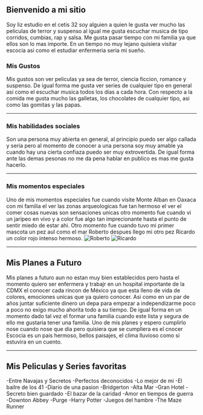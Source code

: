 ## Bienvenido a mi sitio

Soy liz estudio en el cetis 32 soy alguien a quien le gusta ver mucho las peliculas de terror y suspenso al igual me gusta escuchar musica  de tipo corridos, cumbias, rap y salsa. Me gusta pasar tiempo con mi familia ya que ellos son lo mas importe. En un tiempo no muy lejano quisiera visitar escocia asi como el estudiar enfermeria seria mi sueño.


###  Mis Gustos
Mis gustos son ver peliculas ya sea de terror, ciencia ficcion, romance y suspenso. De igual forma me gusta ver series de cualquier tipo en general asi como el escuchar musica todos los dias a cada hora. Con respecto a la comida me gusta mucho las galletas, los chocolates de cualquier tipo, asi como las gomitas y las papas. 

___

###  Mis habilidades sociales
Son una persona muy abierta en general, al principio puedo ser algo callada y seria pero al momento de conocer a una persona soy muy amable ya cuando hay una cierta confiaza puedo ser muy extrovertida. De igual forma ante las demas pesonas no me da pena hablar en publico es mas me gusta hacerlo. 

___

###  Mis momentos especiales
Uno de mis momentos especiales fue cuando visite Monte Alban en Oaxaca con mi familia el ver las zonas arqueologicas fue tan hermoso el ver el comer cosas nuevas son sensaciones unicas otro momento fue cuando vi un jaripeo en vivo y a color fue algo tan imprecionante hasta el punto de sentir miedo de estar ahi.  Otro momento fue cuando tuvo mi primer mascota un pez aul como el mar Roberto despues llego mi otro pez Ricardo un color rojo intenso hermoso.
![Roberto](https://user-images.githubusercontent.com/99769712/156286458-76063a7f-0bd8-47bf-a0bd-666df9e3aaad.png)
![Ricardo](https://user-images.githubusercontent.com/99769712/156286543-20310e62-9eb9-444a-a47c-b05ce385c63c.png)

___
## Mis Planes a Futuro
Mis planes a futuro aun no estan muy bien establecidos pero hasta el momento quiero ser enfermera y trabajr en un hospital importante de la CDMX el conocer cada rincon de México ya que esta lleno de vida de colores, emociones unicas que ya quiero conocer. Asi como en un par de años juntar suficiente dinero un depa para empezar a independizarme poco a poco no exigo mucho ahorita todo a su tiempo. De igual forma en un momento dado tal vez el formar una familia cuando este lista y segura de ello me gustaria tener una familia. Uno de mis planes y espero cumplirlo nose cuando nose que dia pero quisiera que se cumpliera es el cnocer Escocia es un pais hermoso, bellos paisajes, el clima lluvioso como si estuvira en un cuento.

___
## Mis Peliculas y Series favoritas
-Entre Navajas y Secretos
-Perfectos deconocidos
-Lo mejor de mi
-El bailre de los 41
-Diario de una pasion
-Bridgerton
-Alta Mar
-Gran Hotel
-Secreto bien guardado
-El bazar de la caridad
-Amor en tiempos de guerra
-Downton Abbey
-Purge
-Harry Potter
-Juegos del hambre
-The Maze Runner
